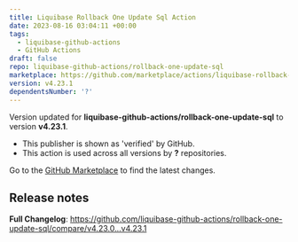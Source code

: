 ```yaml
---
title: Liquibase Rollback One Update Sql Action
date: 2023-08-16 03:04:11 +00:00
tags:
  - liquibase-github-actions
  - GitHub Actions
draft: false
repo: liquibase-github-actions/rollback-one-update-sql
marketplace: https://github.com/marketplace/actions/liquibase-rollback-one-update-sql-action
version: v4.23.1
dependentsNumber: '?'
---
```



Version updated for **liquibase-github-actions/rollback-one-update-sql** to version **v4.23.1**.
- This publisher is shown as 'verified' by GitHub.
- This action is used across all versions by **?** repositories.

Go to the [GitHub Marketplace](https://github.com/marketplace/actions/liquibase-rollback-one-update-sql-action) to find the latest changes.

## Release notes

**Full Changelog**: https://github.com/liquibase-github-actions/rollback-one-update-sql/compare/v4.23.0...v4.23.1
